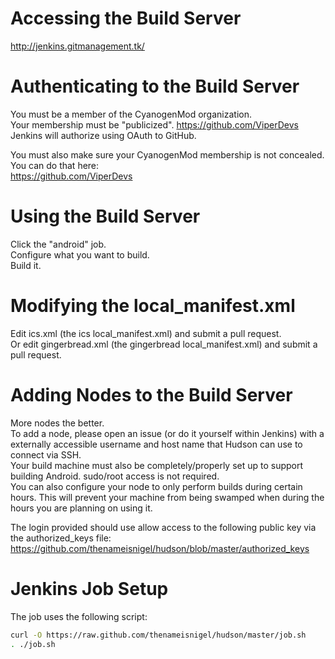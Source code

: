 # Accessing the Build Server
http://jenkins.gitmanagement.tk/

# Authenticating to the Build Server
You must be a member of the CyanogenMod organization.  
Your membership must be "publicized". https://github.com/ViperDevs  
Jenkins will authorize using OAuth to GitHub.

You must also make sure your CyanogenMod membership is not concealed. You can do that here:  
https://github.com/ViperDevs  

# Using the Build Server
Click the "android" job.  
Configure what you want to build.  
Build it.  

# Modifying the local_manifest.xml
Edit ics.xml (the ics local_manifest.xml) and submit a pull request.  
Or edit gingerbread.xml (the gingerbread local_manifest.xml) and submit a pull request.  

# Adding Nodes to the Build Server
More nodes the better.  
To add a node, please open an issue (or do it yourself within Jenkins) with a externally accessible username and host name that Hudson can use to connect via SSH.  
Your build machine must also be completely/properly set up to support building Android. sudo/root access is not required.  
You can also configure your node to only perform builds during certain hours. This will prevent your machine from being swamped when during the hours you are planning on using it.  

The login provided should use allow access to the following public key via the authorized_keys file:  
https://github.com/thenameisnigel/hudson/blob/master/authorized_keys  

# Jenkins Job Setup
The job uses the following script:

```bash
curl -O https://raw.github.com/thenameisnigel/hudson/master/job.sh
. ./job.sh
```
